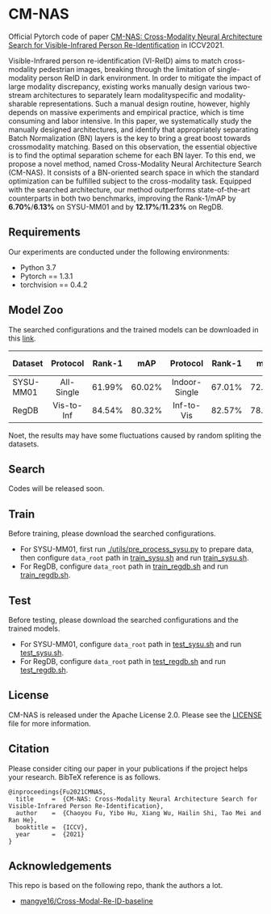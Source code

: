 # CM-NAS

Official Pytorch code of paper [CM-NAS: Cross-Modality Neural Architecture Search for Visible-Infrared Person Re-Identification](https://arxiv.org/abs/2101.08467) in ICCV2021.

Visible-Infrared person re-identification (VI-ReID) aims to match cross-modality pedestrian images, breaking through the limitation of single-modality person ReID in dark environment. In order to mitigate the impact of large modality discrepancy, existing works manually design various two-stream architectures to separately learn modalityspecific and modality-sharable representations. Such a manual design routine, however, highly depends on massive experiments and empirical practice, which is time consuming and labor intensive. In this paper, we systematically study the manually designed architectures, and identify that appropriately separating Batch Normalization (BN) layers is the key to bring a great boost towards crossmodality matching. Based on this observation, the essential objective is to find the optimal separation scheme for each BN layer. To this end, we propose a novel method, named Cross-Modality Neural Architecture Search (CM-NAS). It consists of a BN-oriented search space in which the standard optimization can be fulfilled subject to the cross-modality task. Equipped with the searched architecture, our method outperforms state-of-the-art counterparts in both two benchmarks, improving the Rank-1/mAP by **6.70%**/**6.13%** on SYSU-MM01 and by **12.17%**/**11.23%** on RegDB.

## Requirements
Our experiments are conducted under the following environments:
- Python 3.7 <br>
- Pytorch == 1.3.1 <br>
- torchvision == 0.4.2 <br>

## Model Zoo
The searched configurations and the trained models can be downloaded in this [link](https://drive.google.com/drive/folders/1eLOrUYVAPTLT9BuUsgMCutRqMmhNgY8I).

Dataset | Protocol | Rank-1 | mAP | Protocol | Rank-1 | mAP | Trained Model
:---- | :----: | :----: | :----: | :----: | :----:| :----: | :----:
SYSU-MM01 | All-Single | 61.99% | 60.02% | Indoor-Single | 67.01% | 72.95% | [Google Drive](https://drive.google.com/drive/folders/1NlMPe8pneKiSAOl3VezNq9VWZcbnQwEC)
RegDB | Vis-to-Inf | 84.54% | 80.32% | Inf-to-Vis | 82.57% | 78.31% | [Google Drive](https://drive.google.com/drive/folders/1_afR3rtHlS-i7-M9BWOESRBxKp_w3r33)

Noet, the results may have some fluctuations caused by random spliting the datasets.

## Search
Codes will be released soon.

## Train
Before training, please download the searched configurations.

- For SYSU-MM01, first run [./utils/pre_process_sysu.py]() to prepare data, then configure `data_root` path in [train_sysu.sh]() and run [train_sysu.sh]().
- For RegDB, configure `data_root` path in [train_regdb.sh]() and run [train_regdb.sh]().

## Test
Before testing, please download the searched configurations and the trained models.

- For SYSU-MM01, configure `data_root` path in [test_sysu.sh]() and run [test_sysu.sh]().
- For RegDB, configure `data_root` path in [test_regdb.sh]() and run [test_regdb.sh]().

## License
CM-NAS is released under the Apache License 2.0. Please see the [LICENSE]() file for more information.

## Citation
Please consider citing our paper in your publications if the project helps your research. BibTeX reference is as follows.
```
@inproceedings{Fu2021CMNAS,
  title     =  {CM-NAS: Cross-Modality Neural Architecture Search for Visible-Infrared Person Re-Identification},
  author    =  {Chaoyou Fu, Yibo Hu, Xiang Wu, Hailin Shi, Tao Mei and Ran He},
  booktitle =  {ICCV},
  year      =  {2021}
}
```

## Acknowledgements
This repo is based on the following repo, thank the authors a lot.
- [mangye16/Cross-Modal-Re-ID-baseline](https://github.com/mangye16/Cross-Modal-Re-ID-baseline)